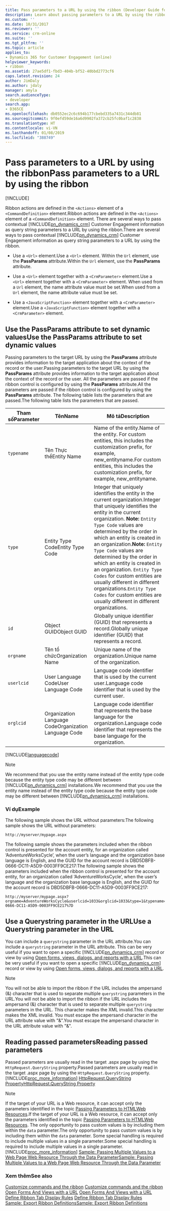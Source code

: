 ```yaml
---
title: Pass parameters to a URL by using the ribbon (Developer Guide for Dynamics 365 for Customer Engagement) | MicrosoftDocs
description: Learn about passing parameters to a URL by using the ribbon
ms.custom: ''
ms.date: 10/31/2017
ms.reviewer: ''
ms.service: crm-online
ms.suite: ''
ms.tgt_pltfrm: ''
ms.topic: article
applies_to:
- Dynamics 365 for Customer Engagement (online)
helpviewer_keywords:
- ribbon
ms.assetid: 27ae5df1-fbd3-404b-bf52-40bbd2773cf6
caps.latest.revision: 24
author: JimDaly
ms.author: jdaly
manager: amyla
search.audienceType:
- developer
search.app:
- D365CE
ms.openlocfilehash: db0552ec2c6c694b177cbebd335a7431c344db81
ms.sourcegitcommit: 9f0efd59de16a6d9902fa372cb25fc0baf1c2838
ms.translationtype: HT
ms.contentlocale: vi-VN
ms.lasthandoff: 01/08/2019
ms.locfileid: "388749"
---
```

# <a name="pass-parameters-to-a-url-by-using-the-ribbon"></a><span data-ttu-id="ed4cc-103">Pass parameters to a URL by using the ribbon</span><span class="sxs-lookup"><span data-stu-id="ed4cc-103">Pass parameters to a URL by using the ribbon</span></span>

[!INCLUDE[](../../includes/cc_applies_to_update_9_0_0.md)]

<span data-ttu-id="ed4cc-104">Ribbon actions are defined in the `<Actions>` element of a `<CommandDefinition>` element.</span><span class="sxs-lookup"><span data-stu-id="ed4cc-104">Ribbon actions are defined in the `<Actions>` element of a `<CommandDefinition>` element.</span></span> <span data-ttu-id="ed4cc-105">There are several ways to pass contextual [!INCLUDE[pn_dynamics_crm](../../includes/pn-dynamics-crm.md)] Customer Engagement information as query string parameters to a URL by using the ribbon.</span><span class="sxs-lookup"><span data-stu-id="ed4cc-105">There are several ways to pass contextual [!INCLUDE[pn_dynamics_crm](../../includes/pn-dynamics-crm.md)] Customer Engagement information as query string parameters to a URL by using the ribbon.</span></span>  
  
-   <span data-ttu-id="ed4cc-106">Use a `<Url>` element.</span><span class="sxs-lookup"><span data-stu-id="ed4cc-106">Use a `<Url>` element.</span></span> <span data-ttu-id="ed4cc-107">Within the `Url` element, use the **PassParams** attribute.</span><span class="sxs-lookup"><span data-stu-id="ed4cc-107">Within the `Url` element, use the **PassParams** attribute.</span></span>  
  
-   <span data-ttu-id="ed4cc-108">Use a `<Url>` element together with a `<CrmParameter>` element.</span><span class="sxs-lookup"><span data-stu-id="ed4cc-108">Use a `<Url>` element together with a `<CrmParameter>` element.</span></span> <span data-ttu-id="ed4cc-109">When used from a `Url` element, the name attribute value must be set.</span><span class="sxs-lookup"><span data-stu-id="ed4cc-109">When used from a `Url` element, the name attribute value must be set.</span></span>  
  
-   <span data-ttu-id="ed4cc-110">Use a `<JavaScriptFunction>` element together with a `<CrmParameter>` element.</span><span class="sxs-lookup"><span data-stu-id="ed4cc-110">Use a `<JavaScriptFunction>` element together with a `<CrmParameter>` element.</span></span>  
  
## <a name="use-the-passparams-attribute-to-set-dynamic-values"></a><span data-ttu-id="ed4cc-111">Use the PassParams attribute to set dynamic values</span><span class="sxs-lookup"><span data-stu-id="ed4cc-111">Use the PassParams attribute to set dynamic values</span></span>  
 <span data-ttu-id="ed4cc-112">Passing parameters to the target URL by using the **PassParams** attribute provides information to the target application about the context of the record or the user.</span><span class="sxs-lookup"><span data-stu-id="ed4cc-112">Passing parameters to the target URL by using the **PassParams** attribute provides information to the target application about the context of the record or the user.</span></span> <span data-ttu-id="ed4cc-113">All the parameters are passed if the ribbon control is configured by using the **PassParams** attribute.</span><span class="sxs-lookup"><span data-stu-id="ed4cc-113">All the parameters are passed if the ribbon control is configured by using the **PassParams** attribute.</span></span> <span data-ttu-id="ed4cc-114">The following table lists the parameters that are passed.</span><span class="sxs-lookup"><span data-stu-id="ed4cc-114">The following table lists the parameters that are passed.</span></span>  
  
|<span data-ttu-id="ed4cc-115">Tham số</span><span class="sxs-lookup"><span data-stu-id="ed4cc-115">Parameter</span></span>|<span data-ttu-id="ed4cc-116">Tên</span><span class="sxs-lookup"><span data-stu-id="ed4cc-116">Name</span></span>|<span data-ttu-id="ed4cc-117">Mô tả</span><span class="sxs-lookup"><span data-stu-id="ed4cc-117">Description</span></span>|  
|---------------|----------|-----------------|  
|`typename`|<span data-ttu-id="ed4cc-118">Tên Thực thể</span><span class="sxs-lookup"><span data-stu-id="ed4cc-118">Entity Name</span></span>|<span data-ttu-id="ed4cc-119">Name of the entity.</span><span class="sxs-lookup"><span data-stu-id="ed4cc-119">Name of the entity.</span></span> <span data-ttu-id="ed4cc-120">For custom entities, this includes the customization prefix, for example, new_entityname.</span><span class="sxs-lookup"><span data-stu-id="ed4cc-120">For custom entities, this includes the customization prefix, for example, new_entityname.</span></span>|  
|`type`|<span data-ttu-id="ed4cc-121">Entity Type Code</span><span class="sxs-lookup"><span data-stu-id="ed4cc-121">Entity Type Code</span></span>|<span data-ttu-id="ed4cc-122">Integer that uniquely identifies the entity in the current organization.</span><span class="sxs-lookup"><span data-stu-id="ed4cc-122">Integer that uniquely identifies the entity in the current organization.</span></span> <span data-ttu-id="ed4cc-123">**Note:**  `Entity Type Code` values are determined by the order in which an entity is created in an organization.</span><span class="sxs-lookup"><span data-stu-id="ed4cc-123">**Note:**  `Entity Type Code` values are determined by the order in which an entity is created in an organization.</span></span> <span data-ttu-id="ed4cc-124">`Entity Type Codes` for custom entities are usually different in different organizations.</span><span class="sxs-lookup"><span data-stu-id="ed4cc-124">`Entity Type Codes` for custom entities are usually different in different organizations.</span></span>|  
|`id`|<span data-ttu-id="ed4cc-125">Object GUID</span><span class="sxs-lookup"><span data-stu-id="ed4cc-125">Object GUID</span></span>|<span data-ttu-id="ed4cc-126">Globally unique identifier (GUID) that represents a record.</span><span class="sxs-lookup"><span data-stu-id="ed4cc-126">Globally unique identifier (GUID) that represents a record.</span></span>|  
|`orgname`|<span data-ttu-id="ed4cc-127">Tên tổ chức</span><span class="sxs-lookup"><span data-stu-id="ed4cc-127">Organization Name</span></span>|<span data-ttu-id="ed4cc-128">Unique name of the organization.</span><span class="sxs-lookup"><span data-stu-id="ed4cc-128">Unique name of the organization.</span></span>|  
|`userlcid`|<span data-ttu-id="ed4cc-129">User Language Code</span><span class="sxs-lookup"><span data-stu-id="ed4cc-129">User Language Code</span></span>|<span data-ttu-id="ed4cc-130">Language code identifier that is used by the current user.</span><span class="sxs-lookup"><span data-stu-id="ed4cc-130">Language code identifier that is used by the current user.</span></span>|  
|`orglcid`|<span data-ttu-id="ed4cc-131">Organization Language Code</span><span class="sxs-lookup"><span data-stu-id="ed4cc-131">Organization Language Code</span></span>|<span data-ttu-id="ed4cc-132">Language code identifier that represents the base language for the organization.</span><span class="sxs-lookup"><span data-stu-id="ed4cc-132">Language code identifier that represents the base language for the organization.</span></span>|  
  
[!INCLUDE[languagecode](../../includes/languagecode.md)]
  
> [!NOTE]
>  <span data-ttu-id="ed4cc-133">We recommend that you use the entity name instead of the entity type code because the entity type code may be different between [!INCLUDE[pn_dynamics_crm](../../includes/pn-dynamics-crm.md)] installations.</span><span class="sxs-lookup"><span data-stu-id="ed4cc-133">We recommend that you use the entity name instead of the entity type code because the entity type code may be different between [!INCLUDE[pn_dynamics_crm](../../includes/pn-dynamics-crm.md)] installations.</span></span>  
  
### <a name="example"></a><span data-ttu-id="ed4cc-134">Ví dụ</span><span class="sxs-lookup"><span data-stu-id="ed4cc-134">Example</span></span>  
 <span data-ttu-id="ed4cc-135">The following sample shows the URL without parameters:</span><span class="sxs-lookup"><span data-stu-id="ed4cc-135">The following sample shows the URL without parameters:</span></span>  
  
```  
http://myserver/mypage.aspx  
```  
  
 <span data-ttu-id="ed4cc-136">The following sample shows the parameters included when the ribbon control is presented for the account entity, for an organization called ‘AdventureWorksCycle’, when the user’s language and the organization base language is English, and the GUID for the account record is DBD5DBFB-0666-DC11-A5D9-0003FF9CE217:</span><span class="sxs-lookup"><span data-stu-id="ed4cc-136">The following sample shows the parameters included when the ribbon control is presented for the account entity, for an organization called ‘AdventureWorksCycle’, when the user’s language and the organization base language is English, and the GUID for the account record is DBD5DBFB-0666-DC11-A5D9-0003FF9CE217:</span></span>  
  
```  
http://myserver/mypage.aspx?orgname=AdventureWorksCycle&userlcid=1033&orglcid=1033&type=1&typename=account&id=%7BDBD5DBFB-0666-DC11-A5D9-0003FF9CE217%7D  
```  
  
## <a name="use-a-querystring-parameter-in-the-url"></a><span data-ttu-id="ed4cc-137">Use a Querystring parameter in the URL</span><span class="sxs-lookup"><span data-stu-id="ed4cc-137">Use a Querystring parameter in the URL</span></span>  
 <span data-ttu-id="ed4cc-138">You can include a `querystring` parameter in the URL attribute.</span><span class="sxs-lookup"><span data-stu-id="ed4cc-138">You can include a `querystring` parameter in the URL attribute.</span></span> <span data-ttu-id="ed4cc-139">This can be very useful if you want to open a specific [!INCLUDE[pn_dynamics_crm](../../includes/pn-dynamics-crm.md)] record or view by using [Open forms, views, dialogs, and reports with a URL](../open-forms-views-dialogs-reports-url.md).</span><span class="sxs-lookup"><span data-stu-id="ed4cc-139">This can be very useful if you want to open a specific [!INCLUDE[pn_dynamics_crm](../../includes/pn-dynamics-crm.md)] record or view by using [Open forms, views, dialogs, and reports with a URL](../open-forms-views-dialogs-reports-url.md).</span></span>  
  
> [!NOTE]
>  <span data-ttu-id="ed4cc-140">You will not be able to import the ribbon if the URL includes the ampersand (&) character that is used to separate multiple `querystring` parameters in the URL.</span><span class="sxs-lookup"><span data-stu-id="ed4cc-140">You will not be able to import the ribbon if the URL includes the ampersand (&) character that is used to separate multiple `querystring` parameters in the URL.</span></span> <span data-ttu-id="ed4cc-141">This character makes the XML invalid.</span><span class="sxs-lookup"><span data-stu-id="ed4cc-141">This character makes the XML invalid.</span></span> <span data-ttu-id="ed4cc-142">You must escape the ampersand character in the URL attribute value with "&amp;".</span><span class="sxs-lookup"><span data-stu-id="ed4cc-142">You must escape the ampersand character in the URL attribute value with "&amp;".</span></span>  
  
## <a name="reading-passed-parameters"></a><span data-ttu-id="ed4cc-143">Reading passed parameters</span><span class="sxs-lookup"><span data-stu-id="ed4cc-143">Reading passed parameters</span></span>  
 <span data-ttu-id="ed4cc-144">Passed parameters are usually read in the target .aspx page by using the `HttpRequest.QueryString` property.</span><span class="sxs-lookup"><span data-stu-id="ed4cc-144">Passed parameters are usually read in the target .aspx page by using the `HttpRequest.QueryString` property.</span></span> [!INCLUDE[proc_more_information](../../includes/proc-more-information.md)] <span data-ttu-id="ed4cc-145">[HttpRequest.QueryString Property](https://msdn.microsoft.com/library/system.web.httprequest.querystring.aspx)</span><span class="sxs-lookup"><span data-stu-id="ed4cc-145">[HttpRequest.QueryString Property](https://msdn.microsoft.com/library/system.web.httprequest.querystring.aspx)</span></span>  
  
> [!NOTE]
>  <span data-ttu-id="ed4cc-146">If the target of your URL is a Web resource, it can accept only the parameters identified in the topic [Passing Parameters to HTMLWeb Resources](../webpage-html-web-resources.md#BKMK_PassingParametersToWebResources).</span><span class="sxs-lookup"><span data-stu-id="ed4cc-146">If the target of your URL is a Web resource, it can accept only the parameters identified in the topic [Passing Parameters to HTMLWeb Resources](../webpage-html-web-resources.md#BKMK_PassingParametersToWebResources).</span></span> <span data-ttu-id="ed4cc-147">The only opportunity to pass custom values is by including them within the `data` parameter.</span><span class="sxs-lookup"><span data-stu-id="ed4cc-147">The only opportunity to pass custom values is by including them within the `data` parameter.</span></span> <span data-ttu-id="ed4cc-148">Some special handling is required to include multiple values in a single parameter.</span><span class="sxs-lookup"><span data-stu-id="ed4cc-148">Some special handling is required to include multiple values in a single parameter.</span></span> [!INCLUDE[proc_more_information](../../includes/proc-more-information.md)] <span data-ttu-id="ed4cc-149">[Sample: Passing Multiple Values to a Web Page Web Resource Through the Data Parameter](../sample-pass-multiple-values-web-resource-through-data-parameter.md)</span><span class="sxs-lookup"><span data-stu-id="ed4cc-149">[Sample: Passing Multiple Values to a Web Page Web Resource Through the Data Parameter](../sample-pass-multiple-values-web-resource-through-data-parameter.md)</span></span>  
  
### <a name="see-also"></a><span data-ttu-id="ed4cc-150">Xem thêm</span><span class="sxs-lookup"><span data-stu-id="ed4cc-150">See also</span></span>

 <span data-ttu-id="ed4cc-151">[Customize commands and the ribbon](customize-commands-ribbon.md) </span><span class="sxs-lookup"><span data-stu-id="ed4cc-151">[Customize commands and the ribbon](customize-commands-ribbon.md) </span></span>  
 <span data-ttu-id="ed4cc-152">[Open Forms And Views with a URL](../open-forms-views-dialogs-reports-url.md)  </span><span class="sxs-lookup"><span data-stu-id="ed4cc-152">[Open Forms And Views with a URL](../open-forms-views-dialogs-reports-url.md)  </span></span>  
 <span data-ttu-id="ed4cc-153">[Define Ribbon Tab Display Rules](define-ribbon-tab-display-rules.md) </span><span class="sxs-lookup"><span data-stu-id="ed4cc-153">[Define Ribbon Tab Display Rules](define-ribbon-tab-display-rules.md) </span></span>  
 [<span data-ttu-id="ed4cc-154">Sample: Export Ribbon Definitions</span><span class="sxs-lookup"><span data-stu-id="ed4cc-154">Sample: Export Ribbon Definitions</span></span>](sample-export-ribbon-definitions.md)
